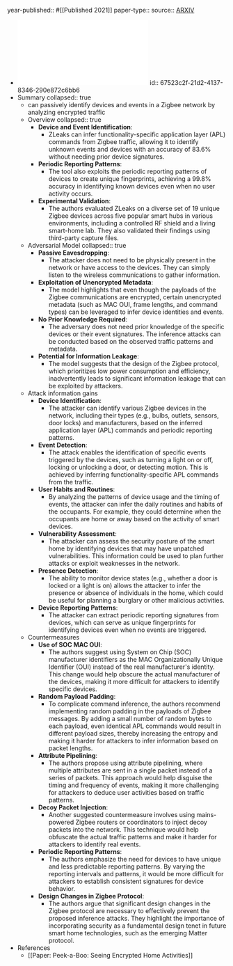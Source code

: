 year-published:: #[[Published 2021]] 
paper-type:: 
source:: [ARXIV](https://arxiv.org/abs/2107.10830)

- ![ZLeaks: Passive Inference Attacks on Zigbee based Smart Homes](../assets/ZLeaks_Passive_Inference_Attacks_on_Zigbee_based_Smart_Homes_1733443513652_0.pdf)
id:: 67523c2f-21d2-4137-8346-290e872c6bb6
- Summary
  collapsed:: true
	- can passively identify devices and events in a Zigbee network by analyzing encrypted traffic
	- Overview
	  collapsed:: true
		- **Device and Event Identification**:
			- ZLeaks can infer functionality-specific application layer (APL) 
			  commands from Zigbee traffic, allowing it to identify unknown events and
			  devices with an accuracy of 83.6% without needing prior device 
			  signatures.
		- **Periodic Reporting Patterns**:
			- The tool also exploits the periodic reporting patterns of devices to 
			  create unique fingerprints, achieving a 99.8% accuracy in identifying 
			  known devices even when no user activity occurs.
		- **Experimental Validation**:
			- The authors evaluated ZLeaks on a diverse set of 19 unique Zigbee devices 
			  across five popular smart hubs in various environments, including a 
			  controlled RF shield and a living smart-home lab. They also validated 
			  their findings using third-party capture files.
	- Adversarial Model
	  collapsed:: true
		- **Passive Eavesdropping**:
			- The attacker does not need to be physically present in the network or have 
			  access to the devices. They can simply listen to the wireless 
			  communications to gather information.
		- **Exploitation of Unencrypted Metadata**:
			- The model highlights that even though the payloads of the Zigbee 
			  communications are encrypted, certain unencrypted metadata (such as MAC 
			  OUI, frame lengths, and command types) can be leveraged to infer device 
			  identities and events.
		- **No Prior Knowledge Required**:
			- The adversary does not need prior knowledge of the specific devices or 
			  their event signatures. The inference attacks can be conducted based on 
			  the observed traffic patterns and metadata.
		- **Potential for Information Leakage**:
			- The model suggests that the design of the Zigbee protocol, which 
			  prioritizes low power consumption and efficiency, inadvertently leads to
			  significant information leakage that can be exploited by attackers.
	- Attack information gains
		- **Device Identification**:
			- The attacker can identify various Zigbee devices in the network, including 
			  their types (e.g., bulbs, outlets, sensors, door locks) and 
			  manufacturers, based on the inferred application layer (APL) commands 
			  and periodic reporting patterns.
		- **Event Detection**:
			- The attack enables the identification of specific events triggered by the devices, 
			  such as turning a light on or off, locking or unlocking a door, or 
			  detecting motion. This is achieved by inferring functionality-specific 
			  APL commands from the traffic.
		- **User  Habits and Routines**:
			- By analyzing the patterns of device usage and the timing of events, the 
			  attacker can infer the daily routines and habits of the occupants. For 
			  example, they could determine when the occupants are home or away based 
			  on the activity of smart devices.
		- **Vulnerability Assessment**:
			- The attacker can assess the security posture of the smart home by 
			  identifying devices that may have unpatched vulnerabilities. This 
			  information could be used to plan further attacks or exploit weaknesses 
			  in the network.
		- **Presence Detection**:
			- The ability to monitor device states (e.g., whether a door is locked or a 
			  light is on) allows the attacker to infer the presence or absence of 
			  individuals in the home, which could be useful for planning a burglary 
			  or other malicious activities.
		- **Device Reporting Patterns**:
			- The attacker can extract periodic reporting signatures from devices, 
			  which can serve as unique fingerprints for identifying devices even when
			  no events are triggered.
	- Countermeasures
		- **Use of SOC MAC OUI**:
			- The authors suggest using System on Chip (SOC) manufacturer identifiers as the MAC Organizationally Unique Identifier (OUI) instead of the real manufacturer's identity. This 
			  change would help obscure the actual manufacturer of the devices, making it more difficult for attackers to identify specific devices.
		- **Random Payload Padding**:
			- To complicate command inference, the authors recommend implementing random padding in the payloads of Zigbee messages. By adding a small number of random bytes to each payload, even identical APL commands would result in different payload sizes, thereby increasing the entropy and making it harder for attackers to infer information based on packet lengths.
		- **Attribute Pipelining**:
			- The authors propose using attribute pipelining, where multiple attributes are sent in a single packet instead of a series of packets. This approach would help disguise the timing and frequency of events, making it more challenging for attackers to deduce user activities based on traffic patterns.
		- **Decoy Packet Injection**:
			- Another suggested countermeasure involves using mains-powered Zigbee routers or 
			  coordinators to inject decoy packets into the network. This technique would help obfuscate the actual traffic patterns and make it harder for attackers to identify real events.
		- **Periodic Reporting Patterns**:
			- The authors emphasize the need for devices to have unique and less predictable reporting patterns. By varying the reporting intervals and patterns, it would be more difficult for attackers to establish consistent signatures for device behavior.
		- **Design Changes in Zigbee Protocol**:
			- The authors argue that significant design changes in the Zigbee protocol are necessary to 
			  effectively prevent the proposed inference attacks. They highlight the importance of incorporating security as a fundamental design tenet in future smart home technologies, such as the emerging Matter protocol.
- References
	- [[Paper: Peek-a-Boo: Seeing Encrypted Home Activities]]